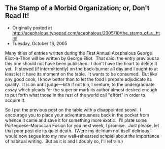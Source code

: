 ## The Stamp of a Morbid Organization; or, Don't Read It!

 * Originally posted at http://acephalous.typepad.com/acephalous/2005/10/the_stamp_of_a_.html
 * Tuesday, October 18, 2005



Many titles of entries written during the First Annual Acephalous George Eliot-a-Thon will be written by George Eliot.  That said: the entry previous to this one should not have been published.  I don't have the heart to delete it yet.  It stewed (if intermittently) on the back-burner all day and I ought to at least let it have its moment on the table.  It wants to be consumed.  But like any good cook, I know better than to let the food I prepare adjudicate its quality.  It is an unfit judge—kith if not kin, I venture, to the undergraduate essay which pleads for the superior mark its author almost desired enough to put forth what those in the rest of the world call "effort" in order to acquire it.  

So I put the previous post on the table with a disappointed scowl.  I encourage you to place your adventurousness back in the pocket from whence it came and save it for something more exotic.  I'll plate some Porteguese-Moroccan Fusion for you next week, I promise.  Just please, let that poor post die its quiet death.  (Were my delirium not itself delirious I would now segue into my now well-rehearsed schpiel about the importance of habitual writing.  But as it is and I doubly so, I'll refrain.)

		
